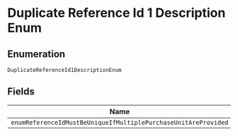 
# Duplicate Reference Id 1 Description Enum

## Enumeration

`DuplicateReferenceId1DescriptionEnum`

## Fields

| Name |
|  --- |
| `enumReferenceIdMustBeUniqueIfMultiplePurchaseUnitAreProvided` |

